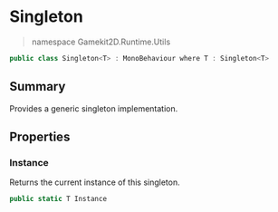 # Singleton
> namespace Gamekit2D.Runtime.Utils

```csharp
public class Singleton<T> : MonoBehaviour where T : Singleton<T>
```

## Summary
Provides a generic singleton implementation.

## Properties
### Instance
Returns the current instance of this singleton.
```csharp
public static T Instance
```